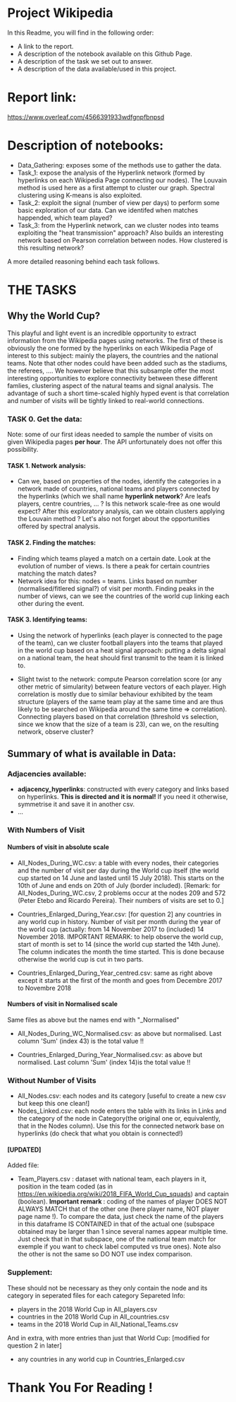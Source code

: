 # Project Wikipedia
In this Readme, you will find in the following order: 
- A link to the report.
- A description of the notebook available on this Github Page.
- A description of the task we set out to answer.
- A description of the data available/used in this project.

# Report link:

https://www.overleaf.com/4566391933wdfgnpfbnpsd

# Description of notebooks:
- Data_Gathering: exposes some of the methods use to gather the data.
- Task_1: expose the analysis of the Hyperlink network (formed by hyperlinks on each Wikipedia Page connecting our nodes). The Louvain method is used here as a first attempt to cluster our graph. Spectral clustering using K-means is also exploited. 
- Task_2: exploit the signal (number of view per days) to perform some basic exploration of our data. Can we identifed when matches happended, which team played? 
- Task_3: from the Hyperlink network, can we cluster nodes into teams exploiting the "heat transmission" approach? Also builds an interesting network based on Pearson correlation between nodes. How clustered is this resulting network? 

A more detailed reasoning behind each task follows.

# THE TASKS
## Why the World Cup?
This playful and light event is an incredible opportunity to extract information from the Wikipedia pages using networks. The first of these is obviously the one formed by the hyperlinks on each Wikipedia Page of interest to this subject: mainly the players, the countries and the national teams. Note that other nodes could have been added such as the stadiums, the referees, .... We however believe that this subsample offer the most interesting opportunities to explore connectivity between these different famlies, clustering aspect of the natural teams and signal analysis. The advantage of such a short time-scaled highly hyped event is that correlation and number of visits will be tightly linked to real-world connections. 

### TASK 0. Get the data:
Note: some of our first ideas needed to sample the number of visits on given Wikipedia pages <b>per hour</b>. The API unfortunately does not offer this possibility.

#### TASK 1. Network analysis:
- Can we, based on properties of the nodes, identify the categories in a network made of countries, national teams and players connected by the hyperlinks (which we shall name <b>hyperlink network</b>? Are leafs players, centre countries, ... ? Is this network scale-free as one would expect? After this exploratory analysis, can we obtain clusters applying the Louvain method ? Let's also not forget  about the opportunities offered by spectral analysis.

#### TASK 2. Finding the matches: 

- Finding which teams played a match on a certain date. Look at the evolution of number of views. Is there a peak for certain countries matching the match dates? 
- Network idea for this: nodes = teams. Links based on number (normalised/fitlered signal?) of visit per month. Finding peaks in the number of views, can we see the countries of the world cup linking each other during the event. 

#### TASK 3. Identifying teams:

- Using the network of hyperlinks (each player is connected to the page of the team), can we cluster football players into the teams that played in the world cup based on a heat signal approach: putting a delta signal on a national team, the heat should first transmit to the team it is linked to.  

- Slight twist to the network: compute Pearson correlation score (or any other metric of simularity) between feature vectors of each player. High correlation is mostly due to similar behaviour exhibited by the team structure (players of the same team play at the same time and are thus likely to be searched on Wikipedia around the same time => correlation). Connecting players based on that correlation (threshold vs selection, since we know that the size of a team is 23), can we, on the resulting network, observe cluster? 

## Summary of what is available in Data:

### Adjacencies available:
- **adjacency_hyperlinks**: constructed with every category and links based on hyperlinks. **This is directed and it is normal!** If you need it otherwise, symmetrise it and save it in another csv. 
- ...

### With Numbers of Visit

#### Numbers of visit in absolute scale
- All_Nodes_During_WC.csv: a table with every nodes, their categories and the number of visit per day during the World cup itself (the world cup started on 14 June and lasted until 15 July 2018). This starts on the 10th of June and ends on 20th of July (border included). [Remark: for All_Nodes_During_WC.csv, 2 problems occur at the nodes 209 and 572 (Peter Etebo and Ricardo Pereira). Their numbers of visits are set to 0.]

- Countries_Enlarged_During_Year.csv: [for question 2] any countries in any world cup in history. Number of visit per month during the year of the world cup (actually: from 14 November 2017 to (included) 14 November 2018. IMPORTANT REMARK: to help observe the world cup, start of month is set to 14 (since the world cup started the 14th June). The column indicates the month the time started. This is done because otherwise the world cup is cut in two parts.

- Countries_Enlarged_During_Year_centred.csv: same as right above except it starts at the first of the month and goes from Decembre 2017 to Novembre 2018

#### Numbers of visit in Normalised scale
Same files as above but the names end with "_Normalised"

- All_Nodes_During_WC_Normalised.csv: as above but normalised. Last column 'Sum' (index 43) is the total value !!

- Countries_Enlarged_During_Year_Normalised.csv: as above but normalised. Last column 'Sum' (index 14)is the total value !!

### Without Number of Visits
- All_Nodes.csv: each nodes and its category [useful to create a new csv but keep this one clean!]
- Nodes_Linked.csv: each node enters the table with its links in Links and the category of the node in Category(the original one or, equivalently, that in the Nodes column). Use this for the connected network base on hyperlinks (do check that what you obtain is connected!)

#### [UPDATED]

Added file:

- Team_Players.csv : dataset with national team, each players in it, position in the team coded (as in https://en.wikipedia.org/wiki/2018_FIFA_World_Cup_squads) and captain (boolean). <b>Important remark </b>: coding of the names of player DOES NOT ALWAYS MATCH that of the other one (here player name, NOT player page name !). To compare the data, just check the name of the players in this dataframe IS CONTAINED in that of the actual one (subspace obtained may be larger than 1 since several names appear multiple time. Just check that in that subspace, one of the national team match for exemple if you want to check label computed vs true ones). Note also the other is not the same so DO NOT use index comparison. 

### Supplement:
These should not be necessary as they only contain the node and its category in seperated files for each category
Separeted Info:

- players in the 2018 World Cup in All_players.csv
- countries in the 2018 World Cup in All_countries.csv
- teams in the 2018 World Cup in All_National_Teams.csv

And in extra, with more entries than just that World Cup: [modified for question 2 in later]

- any countries in any world cup in Countries_Enlarged.csv

# Thank You For Reading !
